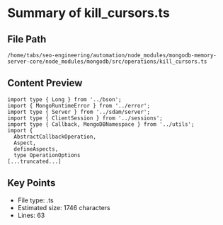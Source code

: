 # Summary of kill_cursors.ts
  
## File Path
`/home/tabs/seo-engineering/automation/node_modules/mongodb-memory-server-core/node_modules/mongodb/src/operations/kill_cursors.ts`

## Content Preview
```
import type { Long } from '../bson';
import { MongoRuntimeError } from '../error';
import type { Server } from '../sdam/server';
import type { ClientSession } from '../sessions';
import type { Callback, MongoDBNamespace } from '../utils';
import {
  AbstractCallbackOperation,
  Aspect,
  defineAspects,
  type OperationOptions
[...truncated...]
```

## Key Points
- File type: .ts
- Estimated size: 1746 characters
- Lines: 63
